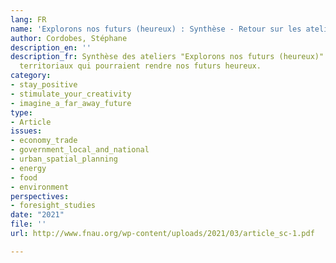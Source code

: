 ```yaml
---
lang: FR
name: 'Explorons nos futurs (heureux) : Synthèse - Retour sur les ateliers'
author: Cordobes, Stéphane
description_en: ''
description_fr: Synthèse des ateliers "Explorons nos futurs (heureux)". Quelques motifs
  territoriaux qui pourraient rendre nos futurs heureux.
category:
- stay_positive
- stimulate_your_creativity
- imagine_a_far_away_future
type:
- Article
issues:
- economy_trade
- government_local_and_national
- urban_spatial_planning
- energy
- food
- environment
perspectives:
- foresight_studies
date: "2021"
file: ''
url: http://www.fnau.org/wp-content/uploads/2021/03/article_sc-1.pdf

---
```

